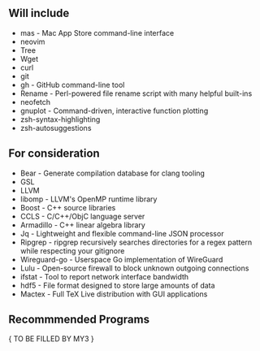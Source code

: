 ## Will include
- mas - Mac App Store command-line interface
- neovim
- Tree
- Wget
- curl
- git
- gh - GitHub command-line tool
- Rename - Perl-powered file rename script with many helpful built-ins
- neofetch
- gnuplot - Command-driven, interactive function plotting
- zsh-syntax-highlighting
- zsh-autosuggestions

## For consideration
- Bear - Generate compilation database for clang tooling
- GSL
- LLVM
- libomp -  LLVM's OpenMP runtime library
- Boost - C++ source libraries
- CCLS - C/C++/ObjC language server
- Armadillo - C++ linear algebra library
- Jq - Lightweight and flexible command-line JSON processor
- Ripgrep - ripgrep recursively searches directories for a regex pattern while respecting your gitignore
- Wireguard-go - Userspace Go implementation of WireGuard
- Lulu - Open-source firewall to block unknown outgoing connections
- ifstat - Tool to report network interface bandwidth
- hdf5 - File format designed to store large amounts of data
- Mactex - Full TeX Live distribution with GUI applications


## Recommmended Programs

{ TO BE FILLED BY MY3 }
